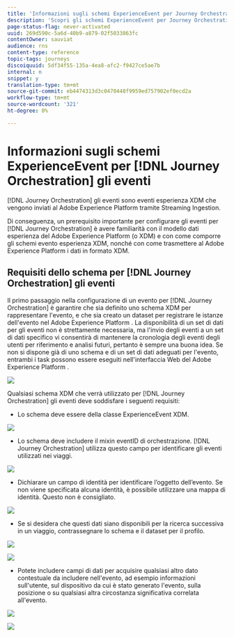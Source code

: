 ```yaml
---
title: 'Informazioni sugli schemi ExperienceEvent per Journey Orchestration Events '
description: 'Scopri gli schemi ExperienceEvent per Journey Orchestration Events '
page-status-flag: never-activated
uuid: 269d590c-5a6d-40b9-a879-02f5033863fc
contentOwner: sauviat
audience: rns
content-type: reference
topic-tags: journeys
discoiquuid: 5df34f55-135a-4ea8-afc2-f9427ce5ae7b
internal: n
snippet: y
translation-type: tm+mt
source-git-commit: eb4474313d3c0470448f9959ed757902ef0ecd2a
workflow-type: tm+mt
source-wordcount: '321'
ht-degree: 0%

---
```




# Informazioni sugli schemi ExperienceEvent per [!DNL Journey Orchestration] gli eventi

[!DNL Journey Orchestration] gli eventi sono eventi esperienza XDM che vengono inviati al Adobe Experience Platform  tramite Streaming Ingestion.

Di conseguenza, un prerequisito importante per configurare gli eventi per [!DNL Journey Orchestration] è avere familiarità con il modello dati esperienza del Adobe Experience Platform  (o XDM) e con come comporre gli schemi evento esperienza XDM, nonché con come trasmettere al Adobe Experience Platform  i dati in formato XDM.

## Requisiti dello schema per [!DNL Journey Orchestration] gli eventi

Il primo passaggio nella configurazione di un evento per [!DNL Journey Orchestration] è garantire che sia definito uno schema XDM per rappresentare l&#39;evento, e che sia creato un dataset per registrare le istanze dell&#39;evento nel Adobe Experience Platform . La disponibilità di un set di dati per gli eventi non è strettamente necessaria, ma l&#39;invio degli eventi a un set di dati specifico vi consentirà di mantenere la cronologia degli eventi degli utenti per riferimento e analisi futuri, pertanto è sempre una buona idea. Se non si dispone già di uno schema e di un set di dati adeguati per l&#39;evento, entrambi i task possono essere eseguiti nell&#39;interfaccia Web del Adobe Experience Platform .

![](../assets/schema1.png)

Qualsiasi schema XDM che verrà utilizzato per [!DNL Journey Orchestration] gli eventi deve soddisfare i seguenti requisiti:

* Lo schema deve essere della classe ExperienceEvent XDM.

![](../assets/schema2.png)

* Lo schema deve includere il mixin eventID di orchestrazione. [!DNL Journey Orchestration] utilizza questo campo per identificare gli eventi utilizzati nei viaggi.

![](../assets/schema3.png)

* Dichiarare un campo di identità per identificare l’oggetto dell’evento. Se non viene specificata alcuna identità, è possibile utilizzare una mappa di identità. Questo non è consigliato.

![](../assets/schema4.png)

* Se si desidera che questi dati siano disponibili per la ricerca successiva in un viaggio, contrassegnare lo schema e il dataset per il profilo.

![](../assets/schema5.png)

![](../assets/schema6.png)

* Potete includere campi di dati per acquisire qualsiasi altro dato contestuale da includere nell&#39;evento, ad esempio informazioni sull&#39;utente, sul dispositivo da cui è stato generato l&#39;evento, sulla posizione o su qualsiasi altra circostanza significativa correlata all&#39;evento.

![](../assets/schema7.png)

![](../assets/schema8.png)
